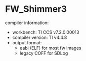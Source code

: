 # FW_Shimmer3
compiler information:
 - workbench: TI CCS v7.2.0.00013
 - compiler version: TI v4.4.8
 - output format:
   - eabi (ELF) for most fw images
   - legacy COFF for SDLog
